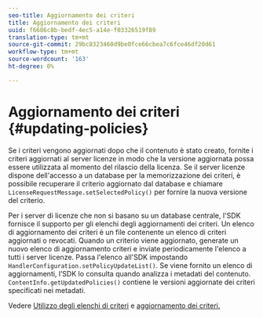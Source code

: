 ```yaml
---
seo-title: Aggiornamento dei criteri
title: Aggiornamento dei criteri
uuid: f6686c8b-bedf-4ec5-a14e-f03326519f89
translation-type: tm+mt
source-git-commit: 29bc8323460d9be0fce66cbea7c6fce46df20d61
workflow-type: tm+mt
source-wordcount: '163'
ht-degree: 0%

---
```



# Aggiornamento dei criteri {#updating-policies}

Se i criteri vengono aggiornati dopo che il contenuto è stato creato, fornite i criteri aggiornati al server licenze in modo che la versione aggiornata possa essere utilizzata al momento del rilascio della licenza. Se il server licenze dispone dell&#39;accesso a un database per la memorizzazione dei criteri, è possibile recuperare il criterio aggiornato dal database e chiamare `LicenseRequestMessage.setSelectedPolicy()` per fornire la nuova versione del criterio.

Per i server di licenze che non si basano su un database centrale, l&#39;SDK fornisce il supporto per gli elenchi degli aggiornamenti dei criteri. Un elenco di aggiornamento dei criteri è un file contenente un elenco di criteri aggiornati o revocati. Quando un criterio viene aggiornato, generate un nuovo elenco di aggiornamento criteri e inviate periodicamente l&#39;elenco a tutti i server licenze. Passa l&#39;elenco all&#39;SDK impostando `HandlerConfiguration.setPolicyUpdateList()`. Se viene fornito un elenco di aggiornamenti, l’SDK lo consulta quando analizza i metadati del contenuto. `ContentInfo.getUpdatedPolicies()` contiene le versioni aggiornate dei criteri specificati nei metadati.

Vedere [Utilizzo degli elenchi di criteri](../../../aaxs-protecting-content/content-working-with-policies/content-working-with-policies-overview.md) e [aggiornamento dei criteri.](/help/digital-rights-management/protecting-content/working-policies-overview/policy-update-lists/working-with-policy-update-lists.md)
